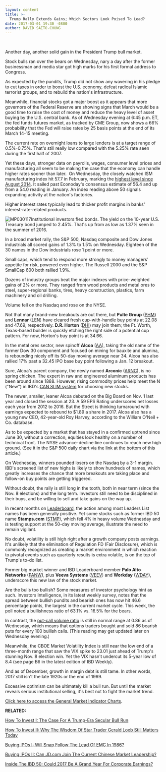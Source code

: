 ```yaml
---
layout: content
title: >-
  Trump Rally Extends Gains; Which Sectors Look Poised To Lead?
date: 2017-03-01 19:30 -0800
author: DAVID SAITO-CHUNG
---
```









 


Another day, another solid gain in the President Trump bull market.


Stock bulls ran over the bears on Wednesday, nary a day after the former businessman and media star got high marks for his first formal address to Congress.


As expected by the pundits, Trump did not show any wavering in his pledge to cut taxes in order to boost the U.S. economy, defeat radical Islamic terrorist groups, and to rebuild the nation's infrastructure.


Meanwhile, financial stocks got a major boost as it appears that more governors of the Federal Reserve are showing signs that March would be a good time to raise the cost of money and reduce the heavy level of asset buying by the U.S. central bank. As of Wednesday evening at 6:45 p.m. ET, the fed funds futures market, as tracked by CME Group, now shows a 66% probability that the Fed will raise rates by 25 basis points at the end of its March 14-15 meeting.


The current rate on overnight loans to large lenders is at a target range of 0.5%-0.75%. That's still really low compared with the 5.25% rate seen during the first half of 2007.


Yet these days, stronger data on payrolls, wages, consumer level prices and manufacturing all seem to be making the case that the economy can handle higher rates sooner than later.  On Wednesday, the closely watched ISM manufacturing index hit 57.7 in February, marking the [highest level since August 2014](https://www.investors.com/news/economy/factories-hummed-in-february-ism-surges-to-57-7/). It sailed past Econoday's consensus estimate of 56.4 and up from a 54.0 reading in January. An index reading above 50 signals expanding activity at the nation's factories.


Higher interest rates typically lead to thicker profit margins in banks' interest-rate-related products.


![MP030117](https://www.investors.com/wp-content/uploads/2017/03/MP030117-119x300.png)Institutional investors fled bonds. The yield on the 10-year U.S. Treasury bond jumped to 2.45%. That's up from as low as 1.37% seen in the summer of 2016.


In a broad market rally, the S&P 500, Nasdaq composite and Dow Jones industrials all scored gains of 1.3% to 1.5% on Wednesday. Eighteen of the 30 names in the Dow industrials rose 1 point or more.


Small caps, which tend to respond more strongly to money managers' appetite for risk, powered even higher. The Russell 2000 and the S&P SmallCap 600 both rallied 1.9%.


Dozens of industry groups beat the major indexes with price-weighted gains of 2% or more. They ranged from wood products and metal ores to steel, super-regional banks, tires, heavy construction, plastics, farm machinery and oil drilling.


Volume fell on the Nasdaq and rose on the NYSE.


 Not that many brand-new breakouts are out there, but **Pulte Group** ([PHM](https://research.investors.com/quote.aspx?symbol=PHM)) and **Lennar** ([LEN](https://research.investors.com/quote.aspx?symbol=LEN)) have cleared fresh cup-with-handle buy points at 22.08 and 47.69, respectively.
**D.R. Horton** ([DHI](https://research.investors.com/quote.aspx?symbol=DHI)) may join them; the Ft. Worth, Texas-based builder is quickly etching the right side of a potential cup pattern. For now, Horton's buy point is at 34.66.


In the metal ores sector, new spinoff **Alcoa** ([AA](https://research.investors.com/quote.aspx?symbol=AA)), taking the old name of the former Dow 30 component and focused on mining for bauxite and alumina, is rebounding nicely off its 50-day moving average near 34. Alcoa has also rallied 17% past a 32.45 IPO base buy point following a Jan. 12 breakout.


Sure, Alcoa's parent company, the newly named **Arconic** ([ARNC](https://research.investors.com/quote.aspx?symbol=ARNC)), is no spring chicken. The expert in raw and engineered aluminum products has been around since 1888. However, rising commodity prices help meet the N ("New") in IBD's [CAN SLIM system](https://www.investors.com/ibd-university/can-slim/) for choosing new stocks.


The newer, smaller, leaner Alcoa debuted on the Big Board on Nov. 1 last year and closed the session at 23. A 59 EPS Rating underscores net losses each year from 2012 to 2016. But the Street is thinking turnaround with earnings expected to rebound to $1.89 a share in 2017. Alcoa also has a young new CEO, 42-year-old Roy Harvey, according to the William O'Neil + Co. database.


As to be expected by a market that has stayed in a confirmed uptrend since June 30, without a correction, equities look healthy on a number of technical front. The NYSE advance-decline line continues to reach new high ground. (See it in the S&P 500 daily chart via the link at the bottom of this article.)


On Wednesday, winners pounded losers on the Nasdaq by a 3-1 margin. IBD's screened list of new highs is likely to show hundreds of names, which greatly increases the chance that more breakouts are taking place and follow-on buy points are getting triggered.


Without doubt, the rally is still long in the tooth, both in near term (since the Nov. 8 elections) and the long term. Investors still need to be disciplined in their buys, and be willing to sell and take gains on the way up.


In recent months on [Leaderboard](https://leaderboard.investors.com/leaderboard/leaders/), the action among most Leaders List names has been generally positive. Yet some stocks such as former IBD 50 name **Stamps.com** ([STMP](https://research.investors.com/quote.aspx?symbol=STMP)), which fell 4% in heavy volume Wednesday and is testing support at the 50-day moving average, illustrate the need to remain vigilant.


No doubt, volatility is still high right after a growth company posts earnings. It's unlikely that the elimination of Regulation FD (Fair Disclosure), which is commonly recognized as creating a market environment in which reaction to pivotal events such as quarterly results is extra volatile, is on the top of Trump's to-do list.


Former big market winner and IBD Leaderboard member **Palo Alto Networks** ([PANW](https://research.investors.com/quote.aspx?symbol=PANW)), plus **Veeva Systems** ([VEEV](https://research.investors.com/quote.aspx?symbol=VEEV)) and **Workday** ([WDAY](https://research.investors.com/quote.aspx?symbol=WDAY)), underscore this new law of the stock market.


Are the bulls too bullish? Some measures of investor psychology hint as such. Investors Intelligence, in its latest weekly survey, notes that the spread between bullish pundits and bearish ones has now hit 46.6 percentage points, the largest in the current market cycle. This week, the poll noted a bullishness ratio of 63.1% vs. 16.5% for the bears.


In contrast, the [put-call volume ratio](http://research.investors.com/psychological-market-indicators/chart?type=putcall) is still in normal range at 0.86 as of Wednesday, which means that options traders bought and sold 86 bearish puts for every 100 bullish calls. (This reading may get updated later on Wednesday evening.)


Meanwhile, the CBOE Market Volatility Index is still near the low end of a three-month range that saw the VIX spike to 23.01 just ahead of Trump's stunning Nov. 8 election win. Yet the VIX hasn't undercut its 5-year low of 8.4 (see page B6 in the latest edition of IBD Weekly).


And as of December, growth in margin debt is still tame. In other words, 2017 still isn't the late 1920s or the end of 1999.


Excessive optimism can be ultimately kill a bull run. But until the market reveals serious institutional selling, it's best not to fight the market trend.


[Click here to access the General Market Indicator Charts](https://www.investors.com/wp-content/uploads/2017/03/IBD0103152621GMI.pdf).


**RELATED:**


[How To Invest I: The Case For A Trump-Era Secular Bull Run](https://www.investors.com/news/trump-win-stocks-rise-new-bull-market/)


[How To Invest II: Why The Wisdom Of Star Trader Gerald Loeb Still Matters Today](https://www.investors.com/news/management/leaders-and-success/why-gerald-loebs-battle-for-investment-survival-rings-true-in-todays-markets/)


[Buying IPOs I: Will Snap Follow The Lead Of EMC In 1986?](https://www.investors.com/how-to-invest/investors-corner/many-tech-ipos-can-fail-on-their-first-breakout-just-like-emc-did-in-1986/)


[Buying IPOs II: Can JD.com Join The Current Chinese Market Leadership?](https://www.investors.com/stock-lists/ipo-analysis/this-chinese-retailer-is-set-to-report-earnings-how-will-the-ipo-leader-react/)


[Inside The IBD 50: Could 2017 Be A Grand Year For Corporate Earnings?](https://www.investors.com/stock-lists/ibd-50/could-2017-be-a-grand-year-earnings-wise-for-growth-stocks/)


 





